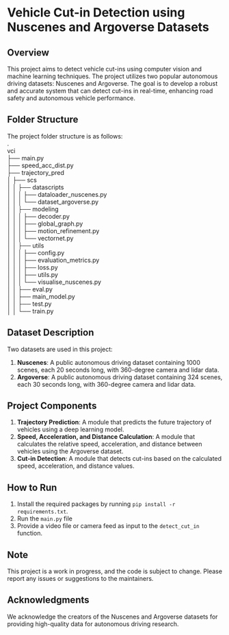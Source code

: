 **Vehicle Cut-in Detection using Nuscenes and Argoverse Datasets**
============================================================

**Overview**
-----------

This project aims to detect vehicle cut-ins using computer vision and machine learning techniques. The project utilizes two popular autonomous driving datasets: Nuscenes and Argoverse. The goal is to develop a robust and accurate system that can detect cut-ins in real-time, enhancing road safety and autonomous vehicle performance.

**Folder Structure**
-------------------

The project folder structure is as follows:                  
.                                      
vci                              
├── main.py          
├── speed_acc_dist.py        
├── trajectory_pred        
│   ├── scs          
│   │   ├── datascripts          
│   │   │   ├── dataloader_nuscenes.py                                              
│   │   │   └── dataset_argoverse.py          
│   │   ├── modeling            
│   │   │   ├── decoder.py            
│   │   │   ├── global_graph.py            
│   │   │   ├── motion_refinement.py          
│   │   │   └── vectornet.py        
│   │   ├── utils            
│   │   │   ├── config.py            
│   │   │   ├── evaluation_metrics.py          
│   │   │   ├── loss.py            
│   │   │   ├── utils.py                          
│   │   │   └── visualise_nuscenes.py                      
│   │   ├── eval.py                      
│   │   ├── main_model.py                                
│   │   ├── test.py                                
│   │   └── train.py                              

**Dataset Description**
---------------------

Two datasets are used in this project:

1. **Nuscenes**: A public autonomous driving dataset containing 1000 scenes, each 20 seconds long, with 360-degree camera and lidar data.
2. **Argoverse**: A public autonomous driving dataset containing 324 scenes, each 30 seconds long, with 360-degree camera and lidar data.

**Project Components**
---------------------

1. **Trajectory Prediction**: A module that predicts the future trajectory of vehicles using a deep learning model.
2. **Speed, Acceleration, and Distance Calculation**: A module that calculates the relative speed, acceleration, and distance between vehicles using the Argoverse dataset.
3. **Cut-in Detection**: A module that detects cut-ins based on the calculated speed, acceleration, and distance values.

**How to Run**
--------------

1. Install the required packages by running `pip install -r requirements.txt`.
2. Run the `main.py` file
3. Provide a video file or camera feed as input to the `detect_cut_in` function.

**Note**
-----

This project is a work in progress, and the code is subject to change. Please report any issues or suggestions to the maintainers.

**Acknowledgments**
---------------

We acknowledge the creators of the Nuscenes and Argoverse datasets for providing high-quality data for autonomous driving research.
